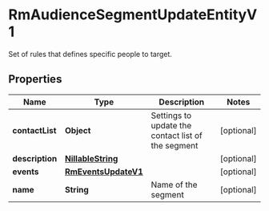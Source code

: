 

# RmAudienceSegmentUpdateEntityV1

Set of rules that defines specific people to target.

## Properties

| Name | Type | Description | Notes |
|------------ | ------------- | ------------- | -------------|
|**contactList** | **Object** | Settings to update the contact list of the segment |  [optional] |
|**description** | [**NillableString**](NillableString.md) |  |  [optional] |
|**events** | [**RmEventsUpdateV1**](RmEventsUpdateV1.md) |  |  [optional] |
|**name** | **String** | Name of the segment |  [optional] |




